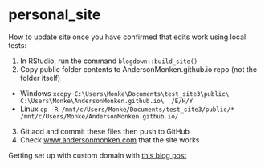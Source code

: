 # personal_site

How to update site once you have confirmed that edits work using local tests:

1. In RStudio, run the command ```blogdown::build_site()```
2. Copy public folder contents to AndersonMonken.github.io repo (not the folder itself)
  - Windows `xcopy C:\Users\Monke\Documents\test_site3\public\ C:\Users\Monke\AndersonMonken.github.io\  /E/H/Y`
  - Linux `cp -R /mnt/c/Users/Monke/Documents/test_site3/public/* /mnt/c/Users/Monke/AndersonMonken.github.io/`
3. Git add and commit these files then push to GitHub
4. Check www.andersonmonken.com that the site works



Getting set up with custom domain with [this blog post](https://trentyang.com/how-to-setup-google-domain-for-github-pages/)

